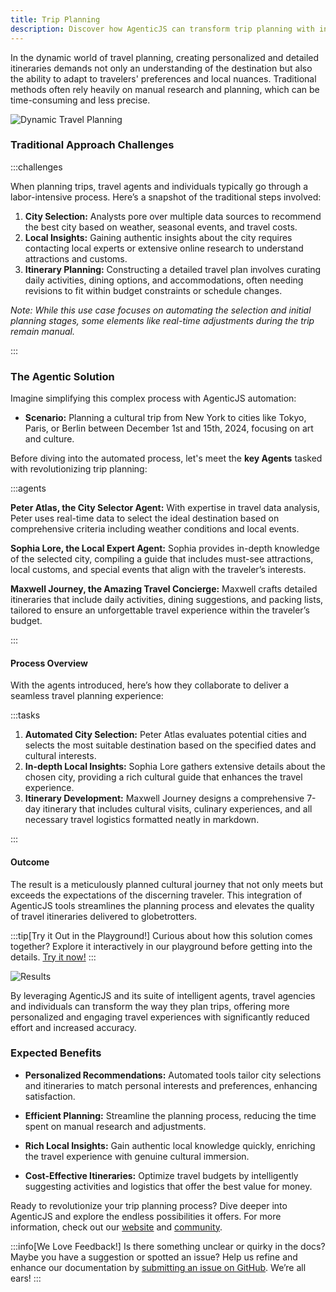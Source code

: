 ```yaml
---
title: Trip Planning
description: Discover how AgenticJS can transform trip planning with intelligent agents that analyze, recommend, and create detailed travel itineraries. Learn how our tools can tailor travel plans to personal preferences and local insights, enhancing the travel experience with efficiency and precision.
---
```


In the dynamic world of travel planning, creating personalized and detailed itineraries demands not only an understanding of the destination but also the ability to adapt to travelers' preferences and local nuances. Traditional methods often rely heavily on manual research and planning, which can be time-consuming and less precise.

![Dynamic Travel Planning](https://res.cloudinary.com/dnno8pxyy/image/upload/v1723922064/DALL_E_2024-08-17_15.14.08_-_Create_a_hyperrealistic_photographic-style_image_of_a_traveler_at_an_airport._The_scene_depicts_a_middle-aged_Caucasian_woman_dressed_casually_in_a_c_twwuvu.webp)

### Traditional Approach Challenges

:::challenges

When planning trips, travel agents and individuals typically go through a labor-intensive process. Here’s a snapshot of the traditional steps involved:

1. **City Selection:** Analysts pore over multiple data sources to recommend the best city based on weather, seasonal events, and travel costs.
2. **Local Insights:** Gaining authentic insights about the city requires contacting local experts or extensive online research to understand attractions and customs.
3. **Itinerary Planning:** Constructing a detailed travel plan involves curating daily activities, dining options, and accommodations, often needing revisions to fit within budget constraints or schedule changes.

*Note: While this use case focuses on automating the selection and initial planning stages, some elements like real-time adjustments during the trip remain manual.*

:::

### The Agentic Solution
Imagine simplifying this complex process with AgenticJS automation:

- **Scenario:** Planning a cultural trip from New York to cities like Tokyo, Paris, or Berlin between December 1st and 15th, 2024, focusing on art and culture.

Before diving into the automated process, let's meet the **key Agents** tasked with revolutionizing trip planning:

:::agents

**Peter Atlas, the City Selector Agent:** With expertise in travel data analysis, Peter uses real-time data to select the ideal destination based on comprehensive criteria including weather conditions and local events.

**Sophia Lore, the Local Expert Agent:** Sophia provides in-depth knowledge of the selected city, compiling a guide that includes must-see attractions, local customs, and special events that align with the traveler’s interests.

**Maxwell Journey, the Amazing Travel Concierge:** Maxwell crafts detailed itineraries that include daily activities, dining suggestions, and packing lists, tailored to ensure an unforgettable travel experience within the traveler’s budget.

:::

#### Process Overview
With the agents introduced, here’s how they collaborate to deliver a seamless travel planning experience:

:::tasks
1. **Automated City Selection:** Peter Atlas evaluates potential cities and selects the most suitable destination based on the specified dates and cultural interests.
2. **In-depth Local Insights:** Sophia Lore gathers extensive details about the chosen city, providing a rich cultural guide that enhances the travel experience.
3. **Itinerary Development:** Maxwell Journey designs a comprehensive 7-day itinerary that includes cultural visits, culinary experiences, and all necessary travel logistics formatted neatly in markdown.

:::

#### Outcome

The result is a meticulously planned cultural journey that not only meets but exceeds the expectations of the discerning traveler. This integration of AgenticJS tools streamlines the planning process and elevates the quality of travel itineraries delivered to globetrotters.

:::tip[Try it Out in the Playground!]
Curious about how this solution comes together? Explore it interactively in our playground before getting into the details. [Try it now!](https://www.agenticjs.com/share/IeeoriFq3uIXlLkBjXbl)
:::

![Results](https://res.cloudinary.com/dnno8pxyy/image/upload/v1723922871/Use_Case_-_Trip_Planning_pwy1bx.gif)


By leveraging AgenticJS and its suite of intelligent agents, travel agencies and individuals can transform the way they plan trips, offering more personalized and engaging travel experiences with significantly reduced effort and increased accuracy.

### Expected Benefits

- **Personalized Recommendations:** Automated tools tailor city selections and itineraries to match personal interests and preferences, enhancing satisfaction.
  
- **Efficient Planning:** Streamline the planning process, reducing the time spent on manual research and adjustments.

- **Rich Local Insights:** Gain authentic local knowledge quickly, enriching the travel experience with genuine cultural immersion.

- **Cost-Effective Itineraries:** Optimize travel budgets by intelligently suggesting activities and logistics that offer the best value for money.

Ready to revolutionize your trip planning process? Dive deeper into AgenticJS and explore the endless possibilities it offers. For more information, check out our [website](https://www.agenticjs.com) and [community](https://bit.ly/JoinAIChamps).

:::info[We Love Feedback!]
Is there something unclear or quirky in the docs? Maybe you have a suggestion or spotted an issue? Help us refine and enhance our documentation by [submitting an issue on GitHub](https://github.com/AI-Champions/AgenticJS/issues). We’re all ears!
:::
